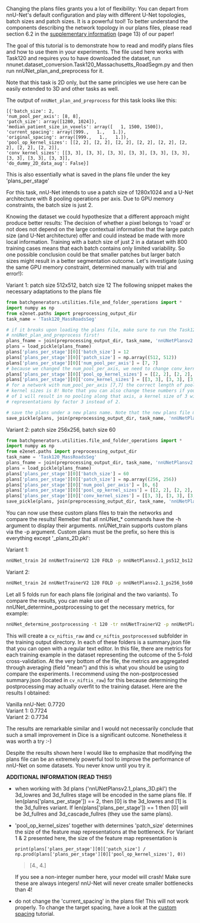 Changing the plans files grants you a lot of flexibility: You can depart from nnU-Net's default configuration and play 
with different U-Net topologies, batch sizes and patch sizes. It is a powerful tool!
To better understand the components describing the network topology in our plans files, please read section 6.2 
in the [supplementary information](https://static-content.springer.com/esm/art%3A10.1038%2Fs41592-020-01008-z/MediaObjects/41592_2020_1008_MOESM1_ESM.pdf) 
(page 13) of our paper!
    
The goal of this tutorial is to demonstrate how to read and modify plans files and how to use them in your 
experiments. The file used here works with Task120 and requires you to have downloaded the dataset, run 
nnunet.dataset_conversion.Task120_Massachusetts_RoadSegm.py and then run nnUNet_plan_and_preprocess for it.

Note that this task is 2D only, but the same principles we use here can be easily extended to 3D and other tasks as well.

The output of `nnUNet_plan_and_preprocess` for this task looks like this:

    [{'batch_size': 2, 
    'num_pool_per_axis': [8, 8], 
    'patch_size': array([1280, 1024]), 
    'median_patient_size_in_voxels': array([   1, 1500, 1500]), 
    'current_spacing': array([999.,   1.,   1.]), 
    'original_spacing': array([999.,   1.,   1.]), 
    'pool_op_kernel_sizes': [[2, 2], [2, 2], [2, 2], [2, 2], [2, 2], [2, 2], [2, 2], [2, 2]], 
    'conv_kernel_sizes': [[3, 3], [3, 3], [3, 3], [3, 3], [3, 3], [3, 3], [3, 3], [3, 3], [3, 3]], 
    'do_dummy_2D_data_aug': False}]

This is also essentially what is saved in the plans file under the key 'plans_per_stage'

For this task, nnU-Net intends to use a patch size of 1280x1024 and a U-Net architecture with 8 pooling 
operations per axis. Due to GPU memory constraints, the batch size is just 2.

Knowing the dataset we could hypothesize that a different approach might produce better results: The decision 
of whether a pixel belongs to 'road' or not does not depend on the large contextual information that the large 
patch size (and U-Net architecture) offer and could instead be made with more local information. Training with
a batch size of just 2 in a dataset with 800 training cases means that each batch contains only limited variability.
So one possible conclusion could be that smaller patches but larger batch sizes might result in a better 
segmentation outcome. Let's investigate (using the same GPU memory constraint, determined manually with trial 
and error!):

Variant 1: patch size 512x512, batch size 12
The following snippet makes the necessary adaptations to the plans file

```python
from batchgenerators.utilities.file_and_folder_operations import *
import numpy as np
from e2enet.paths import preprocessing_output_dir
task_name = 'Task120_MassRoadsSeg'

# if it breaks upon loading the plans file, make sure to run the Task120 dataset conversion and
# nnUNet_plan_and_preprocess first!
plans_fname = join(preprocessing_output_dir, task_name, 'nnUNetPlansv2.1_plans_2D.pkl')
plans = load_pickle(plans_fname)
plans['plans_per_stage'][0]['batch_size'] = 12
plans['plans_per_stage'][0]['patch_size'] = np.array((512, 512))
plans['plans_per_stage'][0]['num_pool_per_axis'] = [7, 7]
# because we changed the num_pool_per_axis, we need to change conv_kernel_sizes and pool_op_kernel_sizes as well!
plans['plans_per_stage'][0]['pool_op_kernel_sizes'] = [[2, 2], [2, 2], [2, 2], [2, 2], [2, 2], [2, 2], [2, 2]]
plans['plans_per_stage'][0]['conv_kernel_sizes'] = [[3, 3], [3, 3], [3, 3], [3, 3], [3, 3], [3, 3], [3, 3], [3, 3]]
# for a network with num_pool_per_axis [7,7] the correct length of pool kernel sizes is 7 and the length of conv
# kernel sizes is 8! Note that you can also change these numbers if you believe it makes sense. A pool kernel size
# of 1 will result in no pooling along that axis, a kernel size of 3 will reduce the size of the feature map
# representations by factor 3 instead of 2.

# save the plans under a new plans name. Note that the new plans file must end with _plans_2D.pkl!
save_pickle(plans, join(preprocessing_output_dir, task_name, 'nnUNetPlansv2.1_ps512_bs12_plans_2D.pkl'))
```


Variant 2: patch size 256x256, batch size 60

```python
from batchgenerators.utilities.file_and_folder_operations import *
import numpy as np
from e2enet.paths import preprocessing_output_dir
task_name = 'Task120_MassRoadsSeg'
plans_fname = join(preprocessing_output_dir, task_name, 'nnUNetPlansv2.1_plans_2D.pkl')
plans = load_pickle(plans_fname)
plans['plans_per_stage'][0]['batch_size'] = 60
plans['plans_per_stage'][0]['patch_size'] = np.array((256, 256))
plans['plans_per_stage'][0]['num_pool_per_axis'] = [6, 6]
plans['plans_per_stage'][0]['pool_op_kernel_sizes'] = [[2, 2], [2, 2], [2, 2], [2, 2], [2, 2], [2, 2]]
plans['plans_per_stage'][0]['conv_kernel_sizes'] = [[3, 3], [3, 3], [3, 3], [3, 3], [3, 3], [3, 3], [3, 3]]
save_pickle(plans, join(preprocessing_output_dir, task_name, 'nnUNetPlansv2.1_ps256_bs60_plans_2D.pkl'))
```

You can now use these custom plans files to train the networks and compare the results! Remeber that all nnUNet_* 
commands have the -h argument to display their arguments. nnUNet_train supports custom plans via the -p argument. 
Custom plans must be the prefix, so here this is everything except '_plans_2D.pkl':

Variant 1:
```bash
nnUNet_train 2d nnUNetTrainerV2 120 FOLD -p nnUNetPlansv2.1_ps512_bs12
```

Variant 2:
```bash
nnUNet_train 2d nnUNetTrainerV2 120 FOLD -p nnUNetPlansv2.1_ps256_bs60
```


Let all 5 folds run for each plans file (original and the two variants). To compare the results, you can make use of
nnUNet_determine_postprocessing to get the necessary metrics, for example:

```bash
nnUNet_determine_postprocessing -t 120 -tr nnUNetTrainerV2 -p nnUNetPlansv2.1_ps512_bs12 -m 2d
```

This will create a `cv_niftis_raw` and `cv_niftis_postprocessed` subfolder in the training output directory. In each
 of these folders is a summary.json file that you can open with a regular text editor. In this file, there are metrics 
 for each training example in the dataset representing the outcome of the 5-fold cross-validation. At the very bottom 
 of the file, the metrics are aggregated through averaging (field "mean") and this is what you should be using to 
 compare the experiments. I recommend using the non-postprocessed summary.json (located in `cv_niftis_raw`) for this 
 because determining the postprocessing may actually overfit to the training dataset. Here are the results I obtained:
 
Vanilla nnU-Net:    0.7720\
Variant 1: 0.7724\
Variant 2: 0.7734

The results are remarkable similar and I would not necessarily conclude that such a small improvement in Dice is a 
significant outcome. Nonetheless it was worth a try :-)

Despite the results shown here I would like to emphasize that modifying the plans file can be an extremely powerful 
tool to improve the performance of nnU-Net on some datasets. You never know until you try it.

**ADDITIONAL INFORMATION (READ THIS!)**

  - when working with 3d plans ('nnUNetPlansv2.1_plans_3D.pkl') the 3d_lowres and 3d_fullres stage will be encoded 
    in the same plans file. If len(plans['plans_per_stage']) == 2, then [0] is the 3d_lowres and [1] is the 
    3d_fullres variant. If len(plans['plans_per_stage']) == 1 then [0] will be 3d_fullres and 3d_cascade_fullres 
    (they use the same plans).
    
  - 'pool_op_kernel_sizes' together with determines 'patch_size' determines the size of the feature map 
    representations at the bottleneck. For Variant 1 & 2 presented here, the size of the feature map representation is
    
    `print(plans['plans_per_stage'][0]['patch_size'] / np.prod(plans['plans_per_stage'][0]['pool_op_kernel_sizes'], 0))`
    
    > [4., 4.]
    
    If you see a non-integer number here, your model will crash! Make sure these are always integers!
    nnU-Net will never create smaller bottlenecks than 4!

  - do not change the 'current_spacing' in the plans file! This will not work properly. To change the target spacing, 
  have a look at the [custom spacing](custom_spacing.md) tutorial.